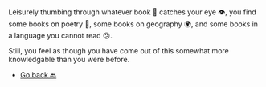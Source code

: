 Leisurely thumbing through whatever book 📔 catches your eye 👁, you find some books on poetry 🎼, some books on geography 🌍, and some books in a language you cannot read 😕.

 Still, you feel as though you have come out of this somewhat more knowledgable than you were before.

- [Go back 🔙](3-A.md)